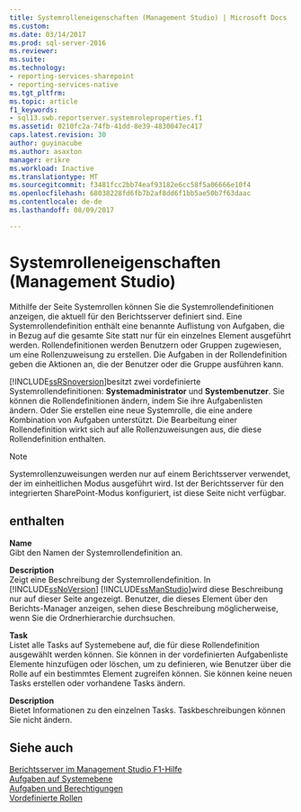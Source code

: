 ```yaml
---
title: Systemrolleneigenschaften (Management Studio) | Microsoft Docs
ms.custom: 
ms.date: 03/14/2017
ms.prod: sql-server-2016
ms.reviewer: 
ms.suite: 
ms.technology:
- reporting-services-sharepoint
- reporting-services-native
ms.tgt_pltfrm: 
ms.topic: article
f1_keywords:
- sql13.swb.reportserver.systemroleproperties.f1
ms.assetid: 0210fc2a-74fb-41dd-8e39-4830047ec417
caps.latest.revision: 30
author: guyinacube
ms.author: asaxton
manager: erikre
ms.workload: Inactive
ms.translationtype: MT
ms.sourcegitcommit: f3481fcc2bb74eaf93182e6cc58f5a06666e10f4
ms.openlocfilehash: 68038228fd6fb7b2af8dd6f1bb5ae50b7f63daac
ms.contentlocale: de-de
ms.lasthandoff: 08/09/2017

---
```

# <a name="system-role-properties-management-studio"></a>Systemrolleneigenschaften (Management Studio)
  Mithilfe der Seite Systemrollen können Sie die Systemrollendefinitionen anzeigen, die aktuell für den Berichtsserver definiert sind. Eine Systemrollendefinition enthält eine benannte Auflistung von Aufgaben, die in Bezug auf die gesamte Site statt nur für ein einzelnes Element ausgeführt werden. Rollendefinitionen werden Benutzern oder Gruppen zugewiesen, um eine Rollenzuweisung zu erstellen. Die Aufgaben in der Rollendefinition geben die Aktionen an, die der Benutzer oder die Gruppe ausführen kann.  
  
 [!INCLUDE[ssRSnoversion](../../includes/ssrsnoversion-md.md)]besitzt zwei vordefinierte Systemrollendefinitionen: **Systemadministrator** und **Systembenutzer**. Sie können die Rollendefinitionen ändern, indem Sie ihre Aufgabenlisten ändern. Oder Sie erstellen eine neue Systemrolle, die eine andere Kombination von Aufgaben unterstützt. Die Bearbeitung einer Rollendefinition wirkt sich auf alle Rollenzuweisungen aus, die diese Rollendefinition enthalten.  
  
> [!NOTE]  
>  Systemrollenzuweisungen werden nur auf einem Berichtsserver verwendet, der im einheitlichen Modus ausgeführt wird. Ist der Berichtsserver für den integrierten SharePoint-Modus konfiguriert, ist diese Seite nicht verfügbar.  
  
## <a name="options"></a>enthalten  
 **Name**  
 Gibt den Namen der Systemrollendefinition an.  
  
 **Description**  
 Zeigt eine Beschreibung der Systemrollendefinition. In [!INCLUDE[ssNoVersion](../../includes/ssnoversion-md.md)] [!INCLUDE[ssManStudio](../../includes/ssmanstudio-md.md)]wird diese Beschreibung nur auf dieser Seite angezeigt. Benutzer, die dieses Element über den Berichts-Manager anzeigen, sehen diese Beschreibung möglicherweise, wenn Sie die Ordnerhierarchie durchsuchen.  
  
 **Task**  
 Listet alle Tasks auf Systemebene auf, die für diese Rollendefinition ausgewählt werden können. Sie können in der vordefinierten Aufgabenliste Elemente hinzufügen oder löschen, um zu definieren, wie Benutzer über die Rolle auf ein bestimmtes Element zugreifen können. Sie können keine neuen Tasks erstellen oder vorhandene Tasks ändern.  
  
 **Description**  
 Bietet Informationen zu den einzelnen Tasks. Taskbeschreibungen können Sie nicht ändern.  
  
## <a name="see-also"></a>Siehe auch  
 [Berichtsserver im Management Studio F1-Hilfe](../../reporting-services/tools/report-server-in-management-studio-f1-help.md)   
 [Aufgaben auf Systemebene](../../reporting-services/security/tasks-and-permissions-system-level-tasks.md)   
 [Aufgaben und Berechtigungen](../../reporting-services/security/tasks-and-permissions.md)   
 [Vordefinierte Rollen](../../reporting-services/security/role-definitions-predefined-roles.md)  
  
  

